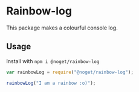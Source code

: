 # Rainbow-log
This package makes a colourful console log.

## Usage
Install with `npm i @noget/rainbow-log `

```javascript
var rainbowLog = require("@noget/rainbow-log");

rainbowLog("I am a rainbow :o)");
```